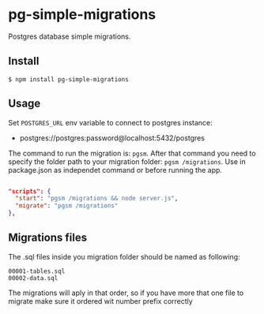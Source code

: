 # pg-simple-migrations

Postgres database simple migrations.

## Install

```
$ npm install pg-simple-migrations
```

## Usage
Set ``POSTGRES_URL`` env variable to connect to postgres instance:
- postgres://postgres:password@localhost:5432/postgres

The command to run the migration is: ``pgsm``. After that command you need to specify the folder path to your migration folder: ``pgsm /migrations``. Use in package.json as independet command or before running the app.

```json

"scripts": {
  "start": "pgsm /migrations && node server.js",
  "migrate": "pgsm /migrations"
},

```
## Migrations files
The .sql files inside you migration folder should be named as following:

```
00001-tables.sql
00002-data.sql
```

The migrations will aply in that order, so if you have more that one file to migrate make sure it ordered wit number prefix correctly
